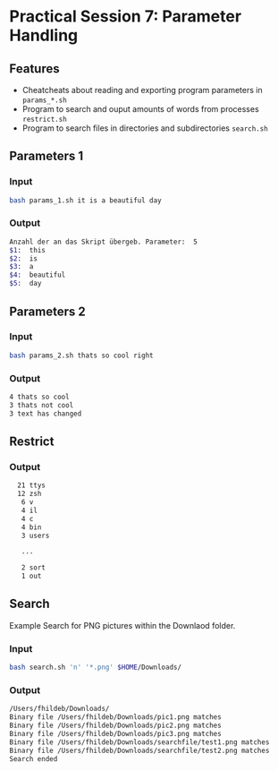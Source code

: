 # Practical Session 7: Parameter Handling

## Features

- Cheatcheats about reading and exporting program parameters in `params_*.sh`
- Program to search and ouput amounts of words from processes `restrict.sh`
- Program to search files in directories and subdirectories `search.sh`

## Parameters 1

### Input

```bash
bash params_1.sh it is a beautiful day
```

### Output

```bash
Anzahl der an das Skript übergeb. Parameter:  5
$1:  this
$2:  is
$3:  a
$4:  beautiful
$5:  day
```

## Parameters 2

### Input

```bash
bash params_2.sh thats so cool right
```

### Output

```bash
4 thats so cool
3 thats not cool
3 text has changed
```

## Restrict

### Output

```bash
  21 ttys
  12 zsh
   6 v
   4 il
   4 c
   4 bin
   3 users

   ...

   2 sort
   1 out
```

## Search

Example Search for PNG pictures within the Downlaod folder.

### Input

```bash
bash search.sh 'n' '*.png' $HOME/Downloads/
```

### Output

```bash
/Users/fhildeb/Downloads/
Binary file /Users/fhildeb/Downloads/pic1.png matches
Binary file /Users/fhildeb/Downloads/pic2.png matches
Binary file /Users/fhildeb/Downloads/pic3.png matches
Binary file /Users/fhildeb/Downloads/searchfile/test1.png matches
Binary file /Users/fhildeb/Downloads/searchfile/test2.png matches
Search ended
```
